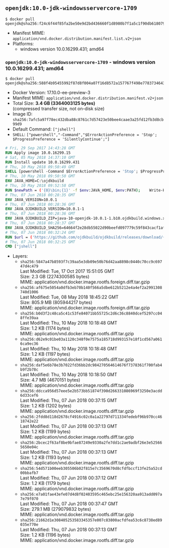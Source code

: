 ## `openjdk:10.0-jdk-windowsservercore-1709`

```console
$ docker pull openjdk@sha256:f24c6f44f85fa2be50e9d2bd436660f1d8980b7f1a5c1f90db6180793eb65aa7
```

-	Manifest MIME: `application/vnd.docker.distribution.manifest.list.v2+json`
-	Platforms:
	-	windows version 10.0.16299.431; amd64

### `openjdk:10.0-jdk-windowsservercore-1709` - windows version 10.0.16299.431; amd64

```console
$ docker pull openjdk@sha256:588f4b95455992f87d8f004a07f16d8572a157767f498e7783734643c3d79d08
```

-	Docker Version: 17.10.0-ee-preview-3
-	Manifest MIME: `application/vnd.docker.distribution.manifest.v2+json`
-	Total Size: **3.4 GB (3364003125 bytes)**  
	(compressed transfer size, not on-disk size)
-	Image ID: `sha256:7afc5a97f78ec432dba88c8761c7d57423e50bee4caae3a25fd12fb3d8cb99d9`
-	Default Command: `["jshell"]`
-	`SHELL`: `["powershell","-Command","$ErrorActionPreference = 'Stop'; $ProgressPreference = 'SilentlyContinue';"]`

```dockerfile
# Fri, 29 Sep 2017 14:43:28 GMT
RUN Apply image 10.0.16299.15
# Sat, 05 May 2018 14:37:10 GMT
RUN Install update 10.0.16299.431
# Thu, 10 May 2018 09:50:49 GMT
SHELL [powershell -Command $ErrorActionPreference = 'Stop'; $ProgressPreference = 'SilentlyContinue';]
# Thu, 10 May 2018 09:50:50 GMT
ENV JAVA_HOME=C:\ojdkbuild
# Thu, 10 May 2018 09:52:58 GMT
RUN $newPath = ('{0}\bin;{1}' -f $env:JAVA_HOME, $env:PATH); 	Write-Host ('Updating PATH: {0}' -f $newPath); 	setx /M PATH $newPath;
# Thu, 07 Jun 2018 00:28:35 GMT
ENV JAVA_VERSION=10.0.1
# Thu, 07 Jun 2018 00:28:36 GMT
ENV JAVA_OJDKBUILD_VERSION=10.0.1-1
# Thu, 07 Jun 2018 00:28:36 GMT
ENV JAVA_OJDKBUILD_ZIP=java-10-openjdk-10.0.1-1.b10.ojdkbuild.windows.x86_64.zip
# Thu, 07 Jun 2018 00:28:37 GMT
ENV JAVA_OJDKBUILD_SHA256=64664f2e28db55022d90beefd097779c59f843cacf1afeed8a7456ee64c603f1
# Thu, 07 Jun 2018 00:32:24 GMT
RUN $url = ('https://github.com/ojdkbuild/ojdkbuild/releases/download/{0}/{1}' -f $env:JAVA_OJDKBUILD_VERSION, $env:JAVA_OJDKBUILD_ZIP); 	Write-Host ('Downloading {0} ...' -f $url); 	[Net.ServicePointManager]::SecurityProtocol = [Net.SecurityProtocolType]::Tls12; 	Invoke-WebRequest -Uri $url -OutFile 'ojdkbuild.zip'; 	Write-Host ('Verifying sha256 ({0}) ...' -f $env:JAVA_OJDKBUILD_SHA256); 	if ((Get-FileHash ojdkbuild.zip -Algorithm sha256).Hash -ne $env:JAVA_OJDKBUILD_SHA256) { 		Write-Host 'FAILED!'; 		exit 1; 	}; 		Write-Host 'Expanding ...'; 	Expand-Archive ojdkbuild.zip -DestinationPath C:\; 		Write-Host 'Renaming ...'; 	Move-Item 		-Path ('C:\{0}' -f ($env:JAVA_OJDKBUILD_ZIP -Replace '.zip$', '')) 		-Destination $env:JAVA_HOME 	; 		Write-Host 'Verifying install ...'; 	Write-Host '  java -version'; java -version; 	Write-Host '  javac -version'; javac -version; 		Write-Host 'Removing ...'; 	Remove-Item ojdkbuild.zip -Force; 		Write-Host 'Complete.';
# Thu, 07 Jun 2018 00:32:25 GMT
CMD ["jshell"]
```

-	Layers:
	-	`sha256:5847a47b8593f7c39aa5e3db09e50b76d42aa8898c0440c70cc9c69747d4c479`  
		Last Modified: Tue, 17 Oct 2017 15:51:05 GMT  
		Size: 2.3 GB (2274300585 bytes)  
		MIME: application/vnd.docker.image.rootfs.foreign.diff.tar.gzip
	-	`sha256:af675e5054a0dfb3eb70b140f566a5dbe612b5212e4a4ef2a2991308740d1006`  
		Last Modified: Tue, 08 May 2018 18:45:22 GMT  
		Size: 805.9 MB (805944217 bytes)  
		MIME: application/vnd.docker.image.rootfs.foreign.diff.tar.gzip
	-	`sha256:b0d3f2c48ca5c41c53fe84071bb55725c2d6c36c8840dcef5297cc048ffe39aa`  
		Last Modified: Thu, 10 May 2018 10:18:48 GMT  
		Size: 1.2 KB (1174 bytes)  
		MIME: application/vnd.docker.image.rootfs.diff.tar.gzip
	-	`sha256:d62e9c01be03a1120c348f0e7575a185718d993157e18f1cd567a0616ca9ec36`  
		Last Modified: Thu, 10 May 2018 10:18:48 GMT  
		Size: 1.2 KB (1197 bytes)  
		MIME: application/vnd.docker.image.rootfs.diff.tar.gzip
	-	`sha256:daf5e6b78e3b7022fd36bb2dc984270564614676f7378361f700fab4b9f2b78c`  
		Last Modified: Thu, 10 May 2018 10:18:50 GMT  
		Size: 4.7 MB (4670151 bytes)  
		MIME: application/vnd.docker.image.rootfs.diff.tar.gzip
	-	`sha256:ddcca956d57eee5e2b573bb51874f390d266331086969f3250e3acdd6d33cef6`  
		Last Modified: Thu, 07 Jun 2018 00:37:15 GMT  
		Size: 1.2 KB (1202 bytes)  
		MIME: application/vnd.docker.image.rootfs.diff.tar.gzip
	-	`sha256:2fdd8d118d2678cf4916c02c0a1a22797d711334fedebf96b970cc4618742e22`  
		Last Modified: Thu, 07 Jun 2018 00:37:13 GMT  
		Size: 1.2 KB (1199 bytes)  
		MIME: application/vnd.docker.image.rootfs.diff.tar.gzip
	-	`sha256:2bcec2f63af8be9bfae87249e9330a2fe7dd1c2ae9adbf26e3e525665650e04c`  
		Last Modified: Thu, 07 Jun 2018 00:37:13 GMT  
		Size: 1.2 KB (1193 bytes)  
		MIME: application/vnd.docker.image.rootfs.diff.tar.gzip
	-	`sha256:54d571b00eeb305506b02f815e7c3569670d8cfdfbccf13fe25a52cd00bbafb7`  
		Last Modified: Thu, 07 Jun 2018 00:37:12 GMT  
		Size: 1.2 KB (1179 bytes)  
		MIME: application/vnd.docker.image.rootfs.diff.tar.gzip
	-	`sha256:e7a01fae43efe07d4d8f02403595c465ebc25e156320aa913add097a7e79f070`  
		Last Modified: Thu, 07 Jun 2018 00:37:47 GMT  
		Size: 279.1 MB (279079832 bytes)  
		MIME: application/vnd.docker.image.rootfs.diff.tar.gzip
	-	`sha256:21662d1e308405253583345357e007c83800acfdfea53c6c8738ed89035e770e`  
		Last Modified: Thu, 07 Jun 2018 00:37:13 GMT  
		Size: 1.2 KB (1196 bytes)  
		MIME: application/vnd.docker.image.rootfs.diff.tar.gzip
